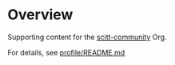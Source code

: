 # Overview

Supporting content for the [scitt-community](https://github.com/scitt-community) Org.

For details, see [profile/README.md](./profile/README.md)
